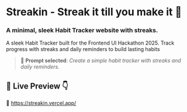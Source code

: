 # Streakin - Streak it till you make it 🌟

### A minimal, sleek Habit Tracker website with streaks.
A sleek Habit Tracker built for the Frontend UI Hackathon 2025. Track progress with streaks and daily reminders to build lasting habits

> 📝 **Prompt selected**: *Create a simple habit tracker with streaks and daily reminders.*
## 🔗 Live Preview 👇

🔴 https://streakin.vercel.app/
